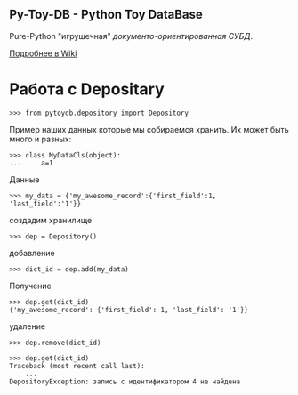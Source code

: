 ## Py-Toy-DB - Python Toy DataBase

Pure-Python "игрушечная" *документо-ориентированная СУБД*.

[Подробнее в Wiki](https://github.com/astynax/py-toy-db/wiki)

Работа с Depositary
===================

    >>> from pytoydb.depository import Depository

Пример наших данных которые мы собираемся хранить.
Их может быть много и разных:

    >>> class MyDataCls(object):
    ...     a=1

Данные    

    >>> my_data = {'my_awesome_record':{'first_field':1, 'last_field':'1'}}

создадим хранилище

    >>> dep = Depository()
    
добавление

    >>> dict_id = dep.add(my_data)    

Получение

    >>> dep.get(dict_id)
    {'my_awesome_record': {'first_field': 1, 'last_field': '1'}}

удаление

    >>> dep.remove(dict_id)

    >>> dep.get(dict_id)
    Traceback (most recent call last):
        ...
    DepositoryException: запись с идентификатором 4 не найдена
